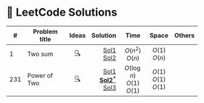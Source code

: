 # 🧠 LeetCode Solutions


| #   | Problem title |                                                         Ideas                                                          |                                                                                                                                                                                                                                                                                                                                                                            Solution |              Time               |           Space            | Others |
| --- | ------------- |:----------------------------------------------------------------------------------------------------------------------:| -----------------------------------------------------------------------------------------------------------------------------------------------------------------------------------------------------------------------------------------------------------------------------------------------------------------------------------------------------------------------------------:|:-------------------------------:|:--------------------------:| ------ |
| 1   | Two sum       |   [🔍](https://github.com/minh1505/debug-this-if-you-can/blob/main/coding-platforms/leetcode/00001-two-sum/idea.md)    |                                                                                                                                        [Sol1](https://github.com/minh1505/debug-this-if-you-can/blob/main/coding-platforms/leetcode/00001-two-sum/sol1.cpp)<br>[Sol2](https://github.com/minh1505/debug-this-if-you-can/blob/main/coding-platforms/leetcode/00001-two-sum/sol2.cpp) |       $O(n^2)$<br>$O(n)$        |      $O(1)$<br>$O(n)$      |        |
| 231 | Power of Two  | [🔍](https://github.com/minh1505/debug-this-if-you-can/blob/main/coding-platforms/leetcode/00231-power-of-two/idea.md) | [Sol1](https://github.com/minh1505/debug-this-if-you-can/blob/main/coding-platforms/leetcode/00231-power-of-two/sol1.cpp)<br>[**Sol2$^*$**](https://github.com/minh1505/debug-this-if-you-can/blob/main/coding-platforms/leetcode/00231-power-of-two/sol2.cpp)<br>[Sol3](https://github.com/minh1505/debug-this-if-you-can/blob/main/coding-platforms/leetcode/00231-power-of-two/sol3.cpp) | $O(\log n)$<br>$O(1)$<br>$O(1)$ | $O(1)$<br>$O(1)$<br>$O(1)$ |        |








